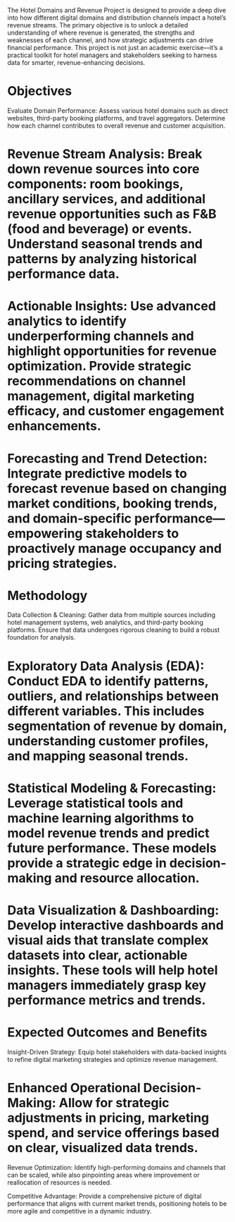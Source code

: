 The Hotel Domains and Revenue Project is designed to provide a deep dive into how different digital domains and distribution channels impact a hotel’s revenue streams. The primary objective is to unlock a detailed understanding of where revenue is generated, the strengths and weaknesses of each channel, and how strategic adjustments can drive financial performance. This project is not just an academic exercise—it’s a practical toolkit for hotel managers and stakeholders seeking to harness data for smarter, revenue-enhancing decisions.

# Objectives
Evaluate Domain Performance: Assess various hotel domains such as direct websites, third-party booking platforms, and travel aggregators. Determine how each channel contributes to overall revenue and customer acquisition.

# Revenue Stream Analysis: Break down revenue sources into core components: room bookings, ancillary services, and additional revenue opportunities such as F&B (food and beverage) or events. Understand seasonal trends and patterns by analyzing historical performance data.

# Actionable Insights: Use advanced analytics to identify underperforming channels and highlight opportunities for revenue optimization. Provide strategic recommendations on channel management, digital marketing efficacy, and customer engagement enhancements.

# Forecasting and Trend Detection: Integrate predictive models to forecast revenue based on changing market conditions, booking trends, and domain-specific performance—empowering stakeholders to proactively manage occupancy and pricing strategies.

# Methodology
Data Collection & Cleaning: Gather data from multiple sources including hotel management systems, web analytics, and third-party booking platforms. Ensure that data undergoes rigorous cleaning to build a robust foundation for analysis.

# Exploratory Data Analysis (EDA): Conduct EDA to identify patterns, outliers, and relationships between different variables. This includes segmentation of revenue by domain, understanding customer profiles, and mapping seasonal trends.

# Statistical Modeling & Forecasting: Leverage statistical tools and machine learning algorithms to model revenue trends and predict future performance. These models provide a strategic edge in decision-making and resource allocation.

# Data Visualization & Dashboarding: Develop interactive dashboards and visual aids that translate complex datasets into clear, actionable insights. These tools will help hotel managers immediately grasp key performance metrics and trends.

# Expected Outcomes and Benefits
Insight-Driven Strategy: Equip hotel stakeholders with data-backed insights to refine digital marketing strategies and optimize revenue management.

# Enhanced Operational Decision-Making: Allow for strategic adjustments in pricing, marketing spend, and service offerings based on clear, visualized data trends.

Revenue Optimization: Identify high-performing domains and channels that can be scaled, while also pinpointing areas where improvement or reallocation of resources is needed.

Competitive Advantage: Provide a comprehensive picture of digital performance that aligns with current market trends, positioning hotels to be more agile and competitive in a dynamic industry.
